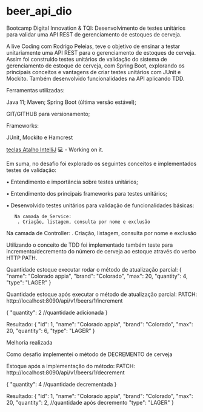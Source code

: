 # beer_api_dio
Bootcamp Digital Innovation & TQI: Desenvolvimento de testes unitários para validar uma API REST de gerenciamento de estoques de cerveja.

A live Coding com Rodrigo Peleias, teve o objetivo de ensinar a testar unitariamente uma API REST 
para o gerenciamento de estoques de cerveja. Assim foi construído testes unitários de validação do 
sistema de gerenciamento de estoque de cerveja, com Spring Boot, explorando os principais conceitos e 
vantagens de criar testes unitários com JUnit e Mockito. Também desenvolvido funcionalidades na API aplicando TDD.

Ferramentas utilizadas:

Java 11; Maven; Spring Boot (última versão estável);

GIT/GITHUB para versionamento; 

Frameworks: 

JUnit, Mockito e Hamcrest

[teclas Atalho IntelliJ]( https://resources.jetbrains.com/storage/products/intellij-idea/docs/IntelliJIDEA_ReferenceCard.pdf/) 💻 - Working on it.


Em suma, no desafio foi explorado os seguintes conceitos e implementados testes de validação:

•	Entendimento e importância sobre testes unitários;

•	Entendimento dos principais frameworks para testes unitários;

•	Desenvolvido testes unitários para validação de funcionalidades básicas: 

       Na camada de Service:
        . Criação, listagem, consulta por nome e exclusão 
        
 Na camada de Controller:
  . Criação, listagem, consulta por nome e exclusão 





Utilizando o conceito de TDD foi implementado também teste para incremento/decremento do número de cerveja ao estoque através do verbo HTTP PATH.

Quantidade estoque executar rodar o método de atualização parcial:
{
"name": "Colorado appia",
"brand": "Colorado",
"max": 20,
"quantity": 4,
"type": "LAGER"
}

Quantidade estoque após executar o método de atualização parcial:
PATCH: http://localhost:8090/api/v1/beers/1/increment

{
"quantity": 2        //quantidade adicionada
}

Resultado:
 {
    "id": 1,
    "name": "Colorado appia",
    "brand": "Colorado",
    "max": 20,
    "quantity": 6,
    "type": "LAGER"
}

Melhoria realizada

Como desafio implementei o método de DECREMENTO de cerveja  	

Estoque após a implementação do método:
PATCH: http://localhost:8090/api/v1/beers/1/decrement 

{
"quantity": 4       //quantidade decrementada 
}

Resultado:
{
    "id": 1,
    "name": "Colorado appia",
    "brand": "Colorado",
    "max": 20,
    "quantity": 2,          //quantidade após decremento
    "type": "LAGER"
}
